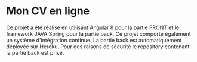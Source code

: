 # Mon CV en ligne

Ce projet a été réalisé en utilisant Angular 8 pour la partie FRONT et le framework JAVA Spring pour la partie back. Ce projet comporte également un système d'intégration continue. La partie back est automatiquement déployée sur Heroku. Pour des raisons de sécurité le repository contenant la partie back est privé.